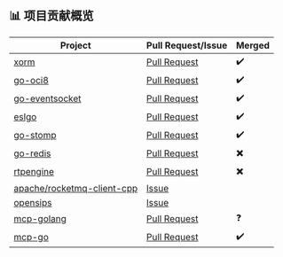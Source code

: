 <br><br>

## 📊 项目贡献概览

| Project  | Pull Request/Issue | Merged |
| --- | --- | --- |
| [xorm](https://github.com/go-xorm/xorm) | [Pull Request](https://github.com/go-xorm/xorm/pull/1227) | :heavy_check_mark: |
| [go-oci8](https://github.com/mattn/go-oci8) | [Pull Request](https://github.com/mattn/go-oci8/pull/334) | :heavy_check_mark: |
| [go-eventsocket](https://github.com/fiorix/go-eventsocket) | [Pull Request](https://github.com/fiorix/go-eventsocket/pull/16) | :heavy_check_mark: |
| [eslgo](https://github.com/percipia/eslgo) | [Pull Request](https://github.com/percipia/eslgo/pull/35) | :heavy_check_mark: |
| [go-stomp](https://github.com/go-stomp/stomp) | [Pull Request](https://github.com/go-stomp/stomp/pull/143) | :heavy_check_mark: |
| [go-redis](https://github.com/redis/go-redis) | [Pull Request](https://github.com/redis/go-redis/pull/991) | :heavy_multiplication_x: |
| [rtpengine](https://github.com/sipwise/rtpengine) | [Pull Request](https://github.com/sipwise/rtpengine/pull/1579) | :heavy_multiplication_x: |
| [apache/rocketmq-client-cpp](https://github.com/apache/rocketmq-client-cpp) | [Issue](https://github.com/apache/rocketmq-client-cpp/issues/456) | []() |
| [opensips](https://github.com/OpenSIPS/opensips) | [Issue](https://github.com/OpenSIPS/opensips/pull/3154) | []() |
| [mcp-golang](https://github.com/metoro-io/mcp-golang) | [Pull Request](https://github.com/metoro-io/mcp-golang/pull/91) | :question: |
| [mcp-go](https://github.com/mark3labs/mcp-go) | [Pull Request](https://github.com/mark3labs/mcp-go/pull/304) | :heavy_check_mark: |

